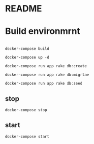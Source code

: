 # README


# Build environmrnt
```

docker-compose build

docker-compose up -d

docker-compose run app rake db:create

docker-compose run app rake db:migrtae

docker-compose run app rake db:seed

```


## stop 
```
docker-compose stop
```


## start 

```
docker-compose start
```